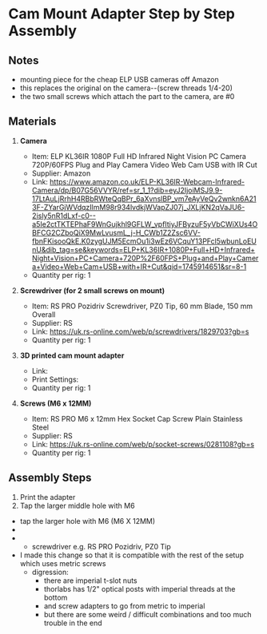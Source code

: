 # Cam Mount Adapter Step by Step Assembly 

## Notes
- mounting piece for the cheap ELP USB cameras off Amazon
- this replaces the original on the camera--(screw threads 1/4-20)
- the two small screws which attach the part to the camera, are #0

## Materials
1. **Camera**
    - Item: ELP KL36IR 1080P Full HD Infrared Night Vision PC Camera 720P/60FPS Plug and Play Camera Video Web Cam USB with IR Cut
    - Supplier: Amazon
    - Link: https://www.amazon.co.uk/ELP-KL36IR-Webcam-Infrared-Camera/dp/B07G56VVYR/ref=sr_1_1?dib=eyJ2IjoiMSJ9.9-17LtAuLjRrhH4RBbRWteQqBPr_6aXvnslBP_vm7eAyVeQv2wnkn6A213F-ZYarGjWVdqzIlmM98r934lvdkjWVapZJ07j_JXLjKN2qVaJU6-2isly5nR1dLxf-c0--a5Ie2ctTKTEPhaF9WnGujkhl9GFLW_vpfItiyJFByzuF5yVbCWiXUs4OBFCG2CZboQiX9MwLvusmL_j-H_CWb1Z2Zsc6VV-fbnFKisooQkE.K0zygUJM5EcmOu1i3wEz6VCquY13PFcl5wbunLoEUnU&dib_tag=se&keywords=ELP+KL36IR+1080P+Full+HD+Infrared+Night+Vision+PC+Camera+720P%2F60FPS+Plug+and+Play+Camera+Video+Web+Cam+USB+with+IR+Cut&qid=1745914651&sr=8-1
    - Quantity per rig: 1

2. **Screwdriver (for 2 small screws on mount)**
    - Item: RS PRO Pozidriv Screwdriver, PZ0 Tip, 60 mm Blade, 150 mm Overall
    - Supplier: RS
    - Link: https://uk.rs-online.com/web/p/screwdrivers/1829703?gb=s
    - Quantity per rig: 1
  
3. **3D printed cam mount adapter**
    - Link:
    - Print Settings:
    - Quantity per rig: 1
  
4. **Screws (M6 x 12MM)**
     - Item: RS PRO M6 x 12mm Hex Socket Cap Screw Plain Stainless Steel
     - Supplier: RS
     - Link: https://uk.rs-online.com/web/p/socket-screws/0281108?gb=s
     - Quantity per rig: 1

## Assembly Steps
1. Print the adapter
2. Tap the larger middle hole with M6


- tap the larger hole with M6 (M6 X 12MM)
- 
- 
  - screwdriver e.g. RS PRO Pozidriv, PZ0 Tip
- I made this change so that it is compatible with the rest of the setup which uses metric screws
    - digression:
      - there are imperial t-slot nuts
      - thorlabs has 1/2" optical posts with imperial threads at the bottom
      - and screw adapters to go from metric to imperial
      - but there are some weird / difficult combinations and too much trouble in the end

